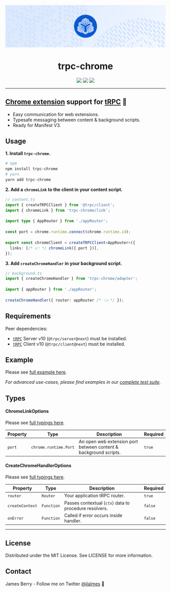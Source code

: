 ![trpc-chrome](assets/trpc-chrome-readme.png)

<div align="center">
  <h1>trpc-chrome</h1>
  <a href="https://www.npmjs.com/package/trpc-chrome"><img src="https://img.shields.io/npm/v/trpc-chrome.svg?style=flat&color=brightgreen" target="_blank" /></a>
  <a href="./LICENSE"><img src="https://img.shields.io/badge/license-MIT-black" /></a>
  <a href="https://trpc.io/discord" target="_blank"><img src="https://img.shields.io/badge/chat-discord-blue.svg" /></a>
  <br />
  <hr />
</div>

## **[Chrome extension](https://developer.chrome.com/docs/extensions/mv3/) support for [tRPC](https://trpc.io/)** 🧩

- Easy communication for web extensions.
- Typesafe messaging between content & background scripts.
- Ready for Manifest V3.

## Usage

**1. Install `trpc-chrome`.**

```bash
# npm
npm install trpc-chrome
# yarn
yarn add trpc-chrome
```

**2. Add a `chromeLink` to the client in your content script.**

```typescript
// content.ts
import { createTRPCClient } from '@trpc/client';
import { chromeLink } from 'trpc-chrome/link';

import type { AppRouter } from './appRouter';

const port = chrome.runtime.connect(chrome.runtime.id);

export const chromeClient = createTRPCClient<AppRouter>({
  links: [/* 👉 */ chromeLink({ port })],
});
```

**3. Add `createChromeHandler` in your background script.**

```typescript
// background.ts
import { createChromeHandler } from 'trpc-chrome/adapter';

import { appRouter } from './appRouter';

createChromeHandler({ router: appRouter /* 👈 */ });
```

## Requirements

Peer dependencies:

- [`tRPC`](https://github.com/trpc/trpc) Server v10 (`@trpc/server@next`) must be installed.
- [`tRPC`](https://github.com/trpc/trpc) Client v10 (`@trpc/client@next`) must be installed.

## Example

Please see [full example here](examples/with-plasmo).

_For advanced use-cases, please find examples in our [complete test suite](test)._

## Types

#### ChromeLinkOptions

Please see [full typings here](src/link.ts).

| Property | Type                  | Description                                                      | Required |
| -------- | --------------------- | ---------------------------------------------------------------- | -------- |
| `port`   | `chrome.runtime.Port` | An open web extension port between content & background scripts. | `true`   |

#### CreateChromeHandlerOptions

Please see [full typings here](src/handler.ts).

| Property        | Type       | Description                                            | Required |
| --------------- | ---------- | ------------------------------------------------------ | -------- |
| `router`        | `Router`   | Your application tRPC router.                          | `true`   |
| `createContext` | `Function` | Passes contextual (`ctx`) data to procedure resolvers. | `false`  |
| `onError`       | `Function` | Called if error occurs inside handler.                 | `false`  |

---

## License

Distributed under the MIT License. See LICENSE for more information.

## Contact

James Berry - Follow me on Twitter [@jlalmes](https://twitter.com/jlalmes) 💙
